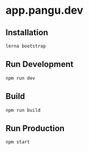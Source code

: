 # app.pangu.dev

## Installation

```
lerna bootstrap
```

## Run Development

```
npm run dev
```

## Build

```
npm run build
```

## Run Production

```
npm start
```
